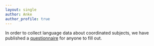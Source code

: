 ```yaml
---
layout: single
author: Anke
author_profile: true
---
```


In order to collect language data about coordinated subjects, we have published a [questionnaire](https://pwsmith.github.io/multivaluation/formcoordination/) for anyone to fill out.
